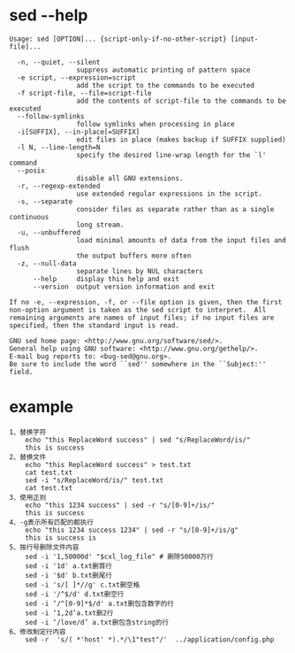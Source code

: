 # sed --help
	Usage: sed [OPTION]... {script-only-if-no-other-script} [input-file]...
	
	  -n, --quiet, --silent
	                 suppress automatic printing of pattern space
	  -e script, --expression=script
	                 add the script to the commands to be executed
	  -f script-file, --file=script-file
	                 add the contents of script-file to the commands to be executed
	  --follow-symlinks
	                 follow symlinks when processing in place
	  -i[SUFFIX], --in-place[=SUFFIX]
	                 edit files in place (makes backup if SUFFIX supplied)
	  -l N, --line-length=N
	                 specify the desired line-wrap length for the `l' command
	  --posix
	                 disable all GNU extensions.
	  -r, --regexp-extended
	                 use extended regular expressions in the script.
	  -s, --separate
	                 consider files as separate rather than as a single continuous
	                 long stream.
	  -u, --unbuffered
	                 load minimal amounts of data from the input files and flush
	                 the output buffers more often
	  -z, --null-data
	                 separate lines by NUL characters
	      --help     display this help and exit
	      --version  output version information and exit
	
	If no -e, --expression, -f, or --file option is given, then the first
	non-option argument is taken as the sed script to interpret.  All
	remaining arguments are names of input files; if no input files are
	specified, then the standard input is read.
	
	GNU sed home page: <http://www.gnu.org/software/sed/>.
	General help using GNU software: <http://www.gnu.org/gethelp/>.
	E-mail bug reports to: <bug-sed@gnu.org>.
	Be sure to include the word ``sed'' somewhere in the ``Subject:'' field.

# example
	1、替换字符
		echo "this ReplaceWord success" | sed "s/ReplaceWord/is/"
		this is success
	2、替换文件
		echo "this ReplaceWord success" > test.txt
		cat test.txt
		sed -i "s/ReplaceWord/is/" test.txt
		cat test.txt
	3、使用正则
		echo "this 1234 success" | sed -r "s/[0-9]+/is/"
		this is success
	4、-g表示所有匹配的都执行
		echo "this 1234 success 1234" | sed -r "s/[0-9]+/is/g"
		this is success is
	5、按行号删除文件内容
		sed -i '1,50000d' "$cxl_log_file" # 删除50000万行
		sed -i '1d' a.txt删首行
		sed -i '$d' b.txt删尾行
		sed -i 's/[ ]*//g' c.txt删空格
		sed -i '/^$/d' d.txt删空行
		sed -i ‘/^[0-9]*$/d' a.txt删包含数字的行
		sed -i ‘1,2d’a.txt删2行
		sed -i ‘/love/d’ a.txt删包含string的行
	6、修改制定行内容
		sed -r  's/( *'host' *).*/\1"test"/'  ../application/config.php 